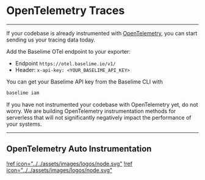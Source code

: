 # OpenTelemetry Traces

---

If your codebase is already instrumented with [OpenTelemetry](https://opentelemetry.io/), you can start sending us your tracing data today.

Add the Baselime OTel endpoint to your exporter:
- Endpoint `https://otel.baselime.io/v1/`
- Header: `x-api-key: <YOUR_BASELIME_API_KEY>` 

You can get your Baselime API key from the Baselime CLI with 

```bash # :icon-terminal: terminal
baselime iam
```

If you have not instrumented your codebase with OpenTelemetry yet, do not worry. We are building OpenTelemetry instrumentation methods for serverless that will not significantly negatively impact the performance of your systems.

---

## OpenTelemetry Auto Instrumentation

[!ref icon="../../assets/images/logos/node.svg"](./node.js/lambda/index.md)
[!ref icon="../../assets/images/logos/node.svg"](./node.js/containers/index.md)
